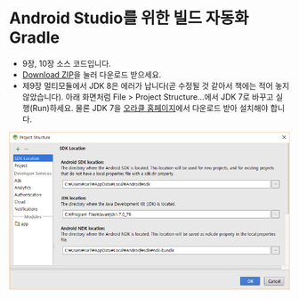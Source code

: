 # Android Studio를 위한 빌드 자동화 Gradle

- 9장, 10장 소스 코드입니다.
- <a href="https://github.com/carllro/GradleForAndroidStudio/archive/master.zip" class="btn btn-sm">Download ZIP</a>을 눌러 다운로드 받으세요.
- 제9장 멀티모듈에서 JDK 8은 에러가 납니다(곧 수정될 것 같아서 책에는 적어 놓지 않았습니다). 아래 화면처럼 File > Project Structure...에서 JDK 7로 바꾸고 실행(Run)하세요. 물론 JDK 7을 <a href="http://www.oracle.com/technetwork/java/javase/downloads/jdk7-downloads-1880260.html" target="_blank">오라클 홈페이지</a>에서 다운로드 받아 설치해야 합니다.

<img src="screen.PNG">
